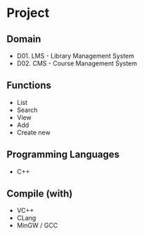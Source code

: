 
# Project  

## Domain
- D01. LMS - Library Management System
- D02. CMS - Course Management System

## Functions
- List
- Search
- View
- Add
- Create new

## Programming Languages
- C++

## Compile (with)
- VC++
- CLang
- MinGW / GCC
